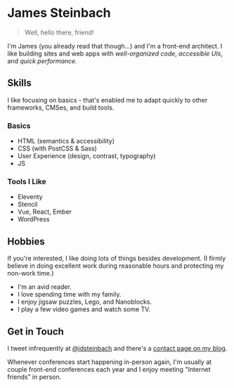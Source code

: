 # James Steinbach

> Well, hello there, friend!

I'm James (you already read that though…) and I'm a front-end architect. I like building sites and web apps with *well-organized code*, *accessible UIs*, and *quick performance*.

## Skills

I like focusing on basics - that's enabled me to adapt quickly to other frameworks, CMSes, and build tools.

### Basics

* HTML (semantics & accessibility)
* CSS (with PostCSS & Sass)
* User Experience (design, contrast, typography)
* JS

### Tools I Like

* Eleventy
* Stencil
* Vue, React, Ember
* WordPress

## Hobbies

If you're interested, I like doing lots of things besides development. (I firmly believe in doing excellent work during reasonable hours and protecting my non-work time.)

* I'm an avid reader.
* I love spending time with my family.
* I enjoy jigsaw puzzles, Lego, and Nanoblocks.
* I play a few video games and watch some TV.

## Get in Touch

I tweet infrequently at [@jdsteinbach](https://twitter.com/jdsteinbach) and there's a [contact page on my blog](https://jdsteinbach.com).

Whenever conferences start happening in-person again, I'm usually at couple front-end conferences each year and I enjoy meeting "Internet friends" in person.
